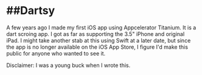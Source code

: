 ##Dartsy
=========

A few years ago I made my first iOS app using Appcelerator Titanium. It is a dart scroing app. I got as far as
supporting the 3.5" iPhone and original iPad. I might take another stab at this using Swift at a later date, but since
the app is no longer available on the iOS App Store, I figure I'd make this public for anyone who wanted to see it.

Disclaimer: I was a young buck when I wrote this.
